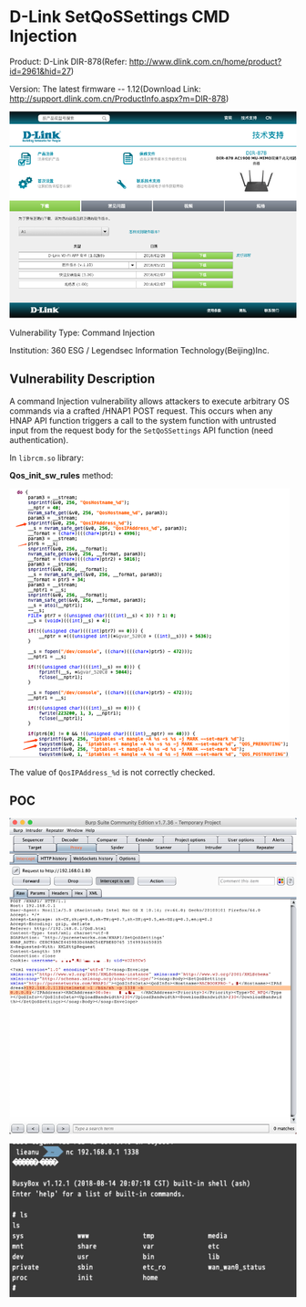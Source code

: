 # D-Link SetQoSSettings CMD Injection

Product: D-Link DIR-878(Refer: http://www.dlink.com.cn/home/product?id=2961&hid=27)

Version: The latest firmware -- 1.12(Download Link: http://support.dlink.com.cn/ProductInfo.aspx?m=DIR-878)

![](imgs/2019-02-11-12-07-36.png)

Vulnerability Type: Command Injection

Institution: 360 ESG / Legendsec Information Technology(Beijing)Inc.

## Vulnerability Description

A command Injection vulnerability allows attackers to execute arbitrary OS commands via a crafted /HNAP1 POST request. This occurs when any HNAP API function triggers a call to the system function with untrusted input from the request body for the `SetQoSSettings` API function (need authentication).


In `librcm.so` library:

**Qos_init_sw_rules** method:

![](imgs/2019-02-12-09-54-26.png)


The value of `QosIPAddress_%d` is not correctly checked.


## POC



![](imgs/2019-02-12-09-59-35.png)


![](imgs/2019-02-12-10-00-21.png)